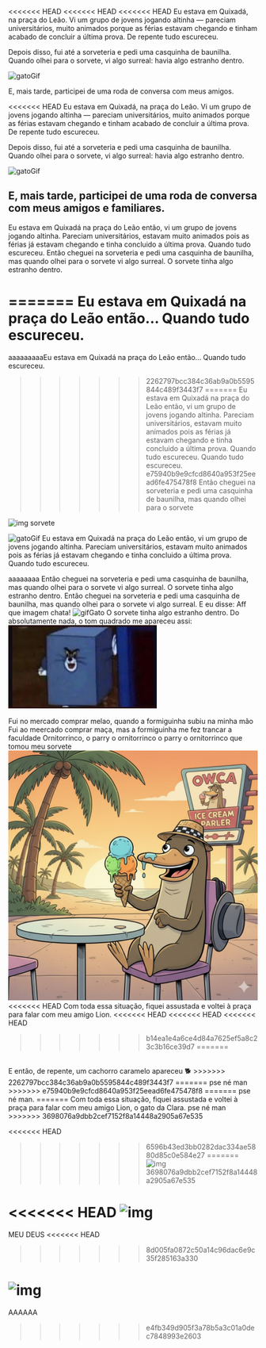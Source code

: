 <<<<<<< HEAD
<<<<<<< HEAD
<<<<<<< HEAD
Eu estava em Quixadá, na praça do Leão. Vi um grupo de jovens jogando altinha — pareciam universitários, muito animados porque as férias estavam chegando e tinham acabado de concluir a última prova. De repente tudo escureceu.

Depois disso, fui até a sorveteria e pedi uma casquinha de baunilha. Quando olhei para o sorvete, vi algo surreal: havia algo estranho dentro.

![gatoGif](https://media1.tenor.com/m/dq-3KVwBe7EAAAAd/cat.gif)

E, mais tarde, participei de uma roda de conversa com meus amigos.

<<<<<<< HEAD
Eu estava em Quixadá, na praça do Leão. Vi um grupo de jovens jogando altinha — pareciam universitários, muito animados porque as férias estavam chegando e tinham acabado de concluir a última prova. De repente tudo escureceu.

Depois disso, fui até a sorveteria e pedi uma casquinha de baunilha. Quando olhei para o sorvete, vi algo surreal: havia algo estranho dentro.

![gatoGif](https://media1.tenor.com/m/dq-3KVwBe7EAAAAd/cat.gif)

## E, mais tarde, participei de uma roda de conversa com meus amigos e familiares.



Eu estava em Quixadá na praça do Leão então, vi um grupo de jovens jogando altinha. Pareciam universitários, estavam muito animados pois as férias já estavam chegando e tinha concluido a última prova. Quando tudo escureceu.
Então cheguei na sorveteria e pedi uma casquinha de baunilha, mas quando olhei para o sorvete vi algo surreal. O sorvete tinha algo estranho dentro.

=======
Eu estava em Quixadá na praça do Leão então... Quando tudo escureceu.
=======
aaaaaaaaaEu estava em Quixadá na praça do Leão então... Quando tudo escureceu.
>>>>>>> 2262797bcc384c36ab9a0b5595844c489f3443f7
=======
Eu estava em Quixadá na praça do Leão então, vi um grupo de jovens jogando altinha. Pareciam universitários, estavam muito animados pois as férias já estavam chegando e tinha concluido a última prova. Quando tudo escureceu. Quando tudo escureceu.
>>>>>>> e75940b9e9cfcd8640a953f25eead6fe475478f8
Então cheguei na sorveteria e pedi uma casquinha de baunilha, mas quando olhei para o sorvete

![img sorvete](https://www.estadao.com.br/resizer/v2/ARWVXQGF6RGFRPBG6D3W26J5BQ.jpg?quality=80&auth=05206814eb1d0c668985a2e0c2753214c22489aacc1d4a58d007406e86ac0bcc&width=1200)

![gatoGif](https://media1.tenor.com/m/dq-3KVwBe7EAAAAd/cat.gif)
Eu estava em Quixadá na praça do Leão então, vi um grupo de jovens jogando altinha. Pareciam universitários, estavam muito animados pois as férias já estavam chegando e tinha concluido a última prova. Quando tudo escureceu.

aaaaaaaa
Então cheguei na sorveteria e pedi uma casquinha de baunilha, mas quando olhei para o sorvete vi algo surreal. O sorvete tinha algo estranho dentro.
Então cheguei na sorveteria e pedi uma casquinha de baunilha, mas quando olhei para o sorvete vi algo surreal. E eu disse: Aff que imagem chata!
<img src="https://media1.tenor.com/m/dq-3KVwBe7EAAAAd/cat.gif" alt="gifGato"/>
 O sorvete tinha algo estranho dentro. Do absolutamente nada, o tom quadrado me apareceu assi: ![alt text](image.png)

Fui no mercado comprar melao, quando a formiguinha subiu na minha mão
Fui ao meercado comprar maça, mas a formiguinha me fez trancar a faculdade
Ornitorrinco, o parry o ornitorrinco o parry o ornitorrinco que tomou meu sorvete ![alt text](parry.jpg)
<<<<<<< HEAD
Com toda essa situação, fiquei assustada e voltei à praça para falar com meu amigo Lion.
<<<<<<< HEAD
<<<<<<< HEAD
<<<<<<< HEAD
>>>>>>> b14ea1e4a6ce4d84a7625ef5a8c23c3b16ce39d7
=======

<br/>
E então, de repente, um cachorro caramelo apareceu 🐕
>>>>>>> 2262797bcc384c36ab9a0b5595844c489f3443f7
=======
pse né man
>>>>>>> e75940b9e9cfcd8640a953f25eead6fe475478f8
=======
pse né man.
=======
Com toda essa situação, fiquei assustada e voltei à praça para falar com meu amigo Lion, o gato da Clara.
pse né man
>>>>>>> 3698076a9dbb2cef7152f8a14448a2905a67e535


<<<<<<< HEAD
>>>>>>> 6596b43ed3bb0282dac334ae5880d85c0e584e27
=======
![img](https://miro.medium.com/v2/resize:fit:1200/0*tmfbLDU_hIeg0B3B.jpg)
>>>>>>> 3698076a9dbb2cef7152f8a14448a2905a67e535

<<<<<<< HEAD
![img](https://miro.medium.com/v2/resize:fit:1200/0*tmfbLDU_hIeg0B3B.jpg)
=======
MEU DEUS
<<<<<<< HEAD
>>>>>>> 8d005fa0872c50a14c96dac6e9c35f285163a330

![img](https://miro.medium.com/v2/resize:fit:1000/0*yItQ1DiR5PLcd94T.jpg)
=======
AAAAAA
>>>>>>> e4fb349d905f3a78b5a3c01a0dec7848993e2603
